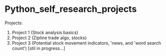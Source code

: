 # Python_self_research_projects

Projects:
1) Project 1 (Stock analysis basics)
2) Project 2 (Zipline trade algo, stocks)
3) Project 3 (Potential stock movement indicators, 'news, and 'word search count') [stil in progress...]

